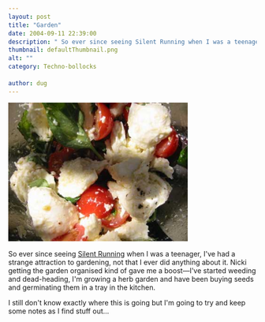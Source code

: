 ```yaml
---
layout: post
title: "Garden"
date: 2004-09-11 22:39:00
description: " So ever since seeing Silent Running when I was a teenager, I&#8217;ve had a strange attraction to gardening, not that I ever did anything about it. Nicki getting the garden organised kind of gave me a boost&#8212;I&#8217;ve started weeding&#8230;"
thumbnail: defaultThumbnail.png
alt: ""
category: Techno-bollocks

author: dug
---
```


<p><img src="/assets/i/basil.jpg" alt="Basil" height="281" width="364" /></p>

<p>So ever since seeing <a href="http://www.imdb.com/title/tt0067756/">Silent Running</a> when I was a teenager, I've had a strange attraction to gardening, not that I ever did anything about it. Nicki getting the garden organised kind of gave me a boost&#8212;I've started weeding and dead-heading, I'm growing a herb garden and have been buying seeds and germinating them in a tray in the kitchen.</p>

<p>I still don't know exactly where this is going but I'm going to try and keep some notes as I find stuff out&#8230;</p>
